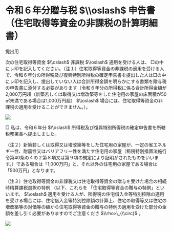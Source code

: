 # 令和６年分贈与税 $\\oslash$ 申告書（住宅取得等資金の非課税の計算明細書）

提出用

次の住宅取得等資金 $\\oslash$ 非課税 $\\oslash$ 適用を受ける人は、 □の中にレ印を記入してください。（注１）住宅取得等資金の非課税の適用を受ける人で、令和６年分の所得税及び復興特別所得税の確定申告書を提出した人は□の中にレ印を記入し、提出していない人は合計所得金額を明らかにする書類を贈与税の申告書に添付する必要があります（令和６年分の所得税に係る合計所得金額が2,000万円超（新築若しくは取得又は増改築等をした住宅用の家屋の床面積が50㎡未満である場合は1,000万円超） $\\oslash$ 場合には、住宅取得等資金の非課税の適用を受けることができません。）。

![](https://www.nta.go.jp/tmp/89334c0f-7978-4bfd-8c76-49b8cb307d05/images/79c3913724b34a24f5bcaca8201828bb4578ba134cd9d0ea6cc0a6e877209817.jpg)

□ 私は、令和６年分 $\\oslash$ 所得税及び復興特別所得税の確定申告書を所轄税務署長へ提出しました。

（注２）新築若しくは取得又は増改築等をした住宅用の家屋が、一定の省エネルギー性、耐震性又はバリアフリー性を満たす住宅用の家屋（租税特別措置法施行令第40条の４の２第８項又は第９項の規定により証明がされたものをいいます。）である場合は「1,000万円」と、それ以外の住宅用の家屋である場合は「500万円」となります。

（注３）住宅取得等資金の非課税又は住宅取得等資金の贈与を受けた場合の相続時精算課税選択の特例 （以下、これらを 「住宅取得等資金の贈与の特例」といいます。 $\\oslash$ 適用を受ける人が、所得税の住宅借入金等特別控除の適用を受ける場合には、住宅借入金等特別控除額の計算上、住宅の取得等又は住宅の増改築等の対価等の額から住宅取得等資金の贈与の特例の適用を受けた部分の金額を差し引く必要がありますのでご注意くださ $\\rho>\_{\\circ}$ 。

![](https://www.nta.go.jp/tmp/89334c0f-7978-4bfd-8c76-49b8cb307d05/images/71bb1f06301dd6e85c3b3e439ee45709a87b5fbfc8d712bcf9d5f7c8271a98d2.jpg)